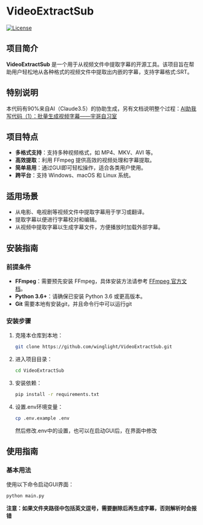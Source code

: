 # VideoExtractSub

[![License](https://img.shields.io/badge/license-MIT-blue.svg)](https://github.com/winglight/VideoExtractSub/blob/master/LICENSE)

## 项目简介

**VideoExtractSub** 是一个用于从视频文件中提取字幕的开源工具。该项目旨在帮助用户轻松地从各种格式的视频文件中提取出内嵌的字幕，支持字幕格式:SRT。

## 特别说明

本代码有90%来自AI（Claude3.5）的协助生成，另有文档说明整个过程：[AI助我写代码（1）：批量生成视频字幕——宇哥自习室](https://www.broyustudio.com/2024/08/28/AI-Help-Video-Subtract-Srt.html)

## 项目特点

- **多格式支持**：支持多种视频格式，如 MP4、MKV、AVI 等。
- **高效提取**：利用 FFmpeg 提供高效的视频处理和字幕提取。
- **简单易用**：通过GUI即可轻松操作，适合各类用户使用。
- **跨平台**：支持 Windows、macOS 和 Linux 系统。

## 适用场景

- 从电影、电视剧等视频文件中提取字幕用于学习或翻译。
- 提取字幕以便进行字幕校对和编辑。
- 从视频中提取字幕以生成字幕文件，方便播放时加载外部字幕。

## 安装指南

### 前提条件

- **FFmpeg**：需要预先安装 FFmpeg，具体安装方法请参考 [FFmpeg 官方文档](https://ffmpeg.org/download.html)。
- **Python 3.6+**：请确保已安装 Python 3.6 或更高版本。
- **Git** 需要本地有安装git，并且命令行中可以运行git

### 安装步骤

1. 克隆本仓库到本地：
    ```bash
    git clone https://github.com/winglight/VideoExtractSub.git
    ```

2. 进入项目目录：
    ```bash
    cd VideoExtractSub
    ```

3. 安装依赖：
    ```bash
    pip install -r requirements.txt
    ```

4. 设置.env环境变量：
    ```bash
    cp .env.example .env
    ```
    然后修改.env中的设置，也可以在启动GUI后，在界面中修改

## 使用指南

### 基本用法

使用以下命令启动GUI界面：
```bash
python main.py
```

**注意：如果文件夹路径中包括英文逗号，需要删除后再生成字幕，否则解析时会报错**
